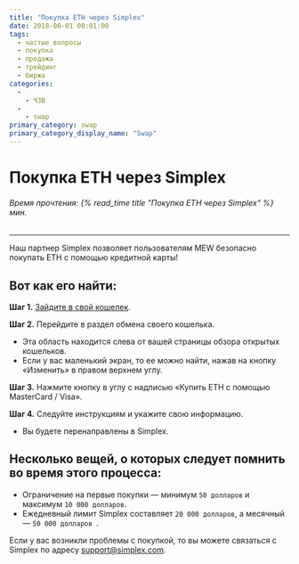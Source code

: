 ```yaml
---
title: "Покупка ETH через Simplex"
date: 2018-06-01 00:01:00
tags:
  - частые вопросы
  - покупка
  - продажа
  - трейдинг
  - биржа
categories:
  - 
    - ЧЗВ
  - 
    - swap
primary_category: swap
primary_category_display_name: "Swap"
---
```


# **Покупка ETH через Simplex**

###### Время прочтения: {% read_time title "Покупка ETH через Simplex" %} мин.

* * *

Наш партнер Simplex позволяет пользователям MEW безопасно покупать ETH с помощью кредитной карты!

## **Вот как его найти:**

**Шаг 1.** [Зайдите в свой кошелек](/@@@@@@/getting-started/how-to-access-your-wallet/).

**Шаг 2.** Перейдите в раздел обмена своего кошелька.

* Эта область находится слева от вашей страницы обзора открытых кошельков. 
* Если у вас маленький экран, то ее можно найти, нажав на кнопку «Изменить» в правом верхнем углу. 

**Шаг 3.** Нажмите кнопку в углу с надписью «Купить ETH с помощью MasterCard / Visa».

**Шаг 4.** Следуйте инструкциям и укажите свою информацию.

* Вы будете перенаправлены в Simplex. 

## **Несколько вещей, о которых следует помнить во время этого процесса:**

* Ограничение на первые покупки — минимум `50 долларов` и максимум `10 000 долларов`.
* Ежедневный лимит Simplex составляет `20 000 долларов`, а месячный — `50 000 долларов `. 

Если у вас возникли проблемы с покупкой, то вы можете связаться с Simplex по адресу support@simplex.com.